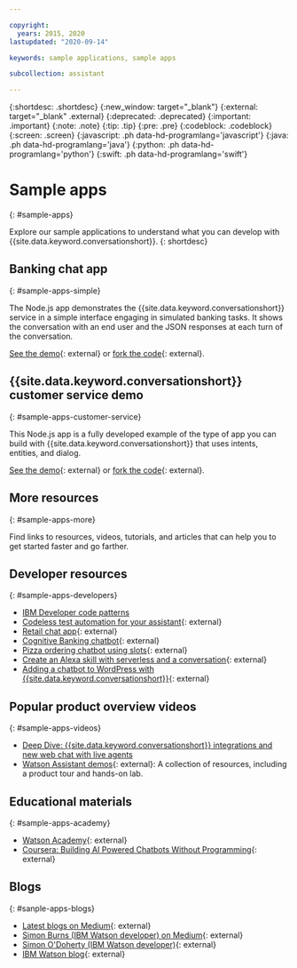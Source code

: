 ```yaml
---

copyright:
  years: 2015, 2020
lastupdated: "2020-09-14"

keywords: sample applications, sample apps

subcollection: assistant

---
```


{:shortdesc: .shortdesc}
{:new_window: target="_blank"}
{:external: target="_blank" .external}
{:deprecated: .deprecated}
{:important: .important}
{:note: .note}
{:tip: .tip}
{:pre: .pre}
{:codeblock: .codeblock}
{:screen: .screen}
{:javascript: .ph data-hd-programlang='javascript'}
{:java: .ph data-hd-programlang='java'}
{:python: .ph data-hd-programlang='python'}
{:swift: .ph data-hd-programlang='swift'}

# Sample apps
{: #sample-apps}

Explore our sample applications to understand what you can develop with {{site.data.keyword.conversationshort}}.
{: shortdesc}

## Banking chat app
{: #sample-apps-simple}

The Node.js app demonstrates the {{site.data.keyword.conversationshort}} service in a simple interface engaging in simulated banking tasks. It shows the conversation with an end user and the JSON responses at each turn of the conversation.

[See the demo](https://assistant-intermediate.ng.bluemix.net/){: external} or [fork the code](https://github.com/watson-developer-cloud/assistant-intermediate){: external}.

## {{site.data.keyword.conversationshort}} customer service demo
{: #sample-apps-customer-service}

This Node.js app is a fully developed example of the type of app you can build with {{site.data.keyword.conversationshort}} that uses intents, entities, and dialog.

[See the demo](https://watson-assistant-demo.ng.bluemix.net/){: external} or [fork the code](https://github.com/watson-developer-cloud/assistant-demo){: external}.

## More resources
{: #sample-apps-more}

Find links to resources, videos, tutorials, and articles that can help you to get started faster and go farther.

## Developer resources
{: #sample-apps-developers}

- [IBM Developer code patterns](https://developer.ibm.com/components/watson-assistant/patterns/)
- [Codeless test automation for your assistant](https://chatbotsmagazine.com/10-minutes-codeless-test-automation-for-ibm-watson-chatbots-d71eac9626d7){: external}
- [Retail chat app](https://developer.ibm.com/patterns/create-cognitive-retail-chatbot/){: external}
- [Cognitive Banking chatbot](https://developer.ibm.com/patterns/create-cognitive-banking-chatbot/){: external}
- [Pizza ordering chatbot using slots](https://developer.ibm.com/patterns/assemble-a-pizza-ordering-chatbot-dialog/){: external}
- [Create an Alexa skill with serverless and a conversation](https://developer.ibm.com/patterns/create-an-alexa-skill-with-serverless-and-a-conversation/){: external}
- [Adding a chatbot to WordPress with {{site.data.keyword.conversationshort}}](https://wordpress.org/plugins/conversation-watson/){: external}

## Popular product overview videos
{: #sample-apps-videos}

- [Deep Dive: {{site.data.keyword.conversationshort}} integrations and new web chat with live agents](https://event.on24.com/eventRegistration/EventLobbyServlet?target=reg20.jsp&referrer=https%3A%2F%2Fwcc.on24.com%2Fwebcast%2Fwebcasts&eventid=2109942&sessionid=1&key=4671C1236885158BD7823403CE605635&regTag=&sourcepage=register)
- [Watson Assistant demos](https://www.ibm.com/demos/collection/Watson-Assistant/){: external}: A collection of resources, including a product tour and hands-on lab.

## Educational materials
{: #sample-apps-academy}

- [Watson Academy](https://www.ibm.com/services/learning/ites.wss/zz-en?pageType=page&c=LNW1G2K9220IL0YX){: external}
- [Coursera: Building AI Powered Chatbots Without Programming](https://www.coursera.org/learn/building-ai-powered-chatbots){: external}

## Blogs
{: #sanple-apps-blogs}

- [Latest blogs on Medium](https://medium.com/tag/watson-assistant/latest){: external}
- [Simon Burns (IBM Watson developer) on Medium](https://medium.com/@snrubnomis/conversational-directory-5a5531749295){: external}
- [Simon O'Doherty (IBM Watson developer)](https://sodoherty.ai/){: external}
- [IBM Watson blog](https://www.ibm.com/blogs/watson/){: external}
